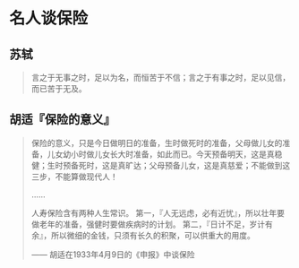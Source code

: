 # 名人谈保险

## 苏轼

> 言之于无事之时，足以为名，而恒苦于不信；言之于有事之时，足以见信，而已苦于无及。

## 胡适『保险的意义』

> 保险的意义，只是今日做明日的准备，生时做死时的准备，父母做儿女的准备，儿女幼小时做儿女长大时准备，如此而已。今天预备明天，这是真稳健；生时预备死时，这是真旷达；父母预备儿女，这是真慈爱；不能做到这三步，不能算做现代人！
> 
> ……
> 
> 人寿保险含有两种人生常识。
> 第一，『人无远虑，必有近忧』，所以壮年要做老年的准备，强健时要做疾病时的计划。
> 第二，『日计不足，岁计有余』，所以微细的金钱，只须有长久的积聚，可以供重大的用度。
> 
> —— 胡适在1933年4月9日的《申报》中谈保险

